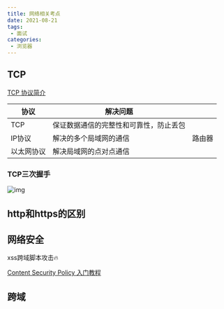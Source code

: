 ```yaml
---
title: 网络相关考点
date: 2021-08-21
tags:
 - 面试
categories: 
 - 浏览器
---
```


## TCP

[TCP 协议简介](https://www.ruanyifeng.com/blog/2017/06/tcp-protocol.html)

| 协议       | 解决问题                               |        |
| ---------- | -------------------------------------- | ------ |
| TCP        | 保证数据通信的完整性和可靠性，防止丢包 |        |
| IP协议     | 解决的多个局域网的通信                 | 路由器 |
| 以太网协议 | 解决局域网的点对点通信                 |        |





### TCP三次握手

![img](https://www.ruanyifeng.com/blogimg/asset/2017/bg2017060804.png)

## http和https的区别



## 网络安全

xss跨域脚本攻击:fire:

[Content Security Policy 入门教程](https://www.ruanyifeng.com/blog/2016/09/csp.html)

## 跨域

